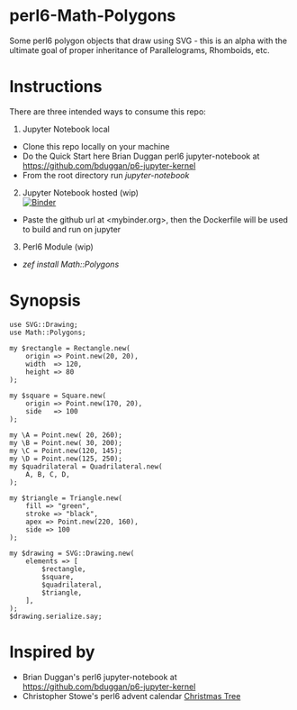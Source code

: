 # perl6-Math-Polygons
Some perl6 polygon objects that draw using SVG - this is an alpha with the ultimate goal of proper inheritance of Parallelograms, Rhomboids, etc.

# Instructions
There are three intended ways to consume this repo:
1. Jupyter Notebook local
- Clone this repo locally on your machine
- Do the Quick Start here Brian Duggan perl6 jupyter-notebook at <https://github.com/bduggan/p6-jupyter-kernel>
- From the root directory run *jupyter-notebook*
2. Jupyter Notebook hosted (wip)    
[![Binder](https://mybinder.org/badge_logo.svg)](https://mybinder.org/v2/gh/p6steve/perl6-Math-Polygons/master)
- Paste the github url at <mybinder.org>, then the Dockerfile will be used to build and run on jupyter
3. Perl6 Module (wip)
- *zef install Math::Polygons*

# Synopsis
```perl6
use SVG::Drawing;
use Math::Polygons;

my $rectangle = Rectangle.new( 
    origin => Point.new(20, 20),
    width  => 120, 
    height => 80  
);

my $square = Square.new( 
    origin => Point.new(170, 20),
    side   => 100 
);

my \A = Point.new( 20, 260);
my \B = Point.new( 30, 200);
my \C = Point.new(120, 145);
my \D = Point.new(125, 250);
my $quadrilateral = Quadrilateral.new(
    A, B, C, D,  
);

my $triangle = Triangle.new(
    fill => "green",
    stroke => "black",
    apex => Point.new(220, 160),
    side => 100 
);

my $drawing = SVG::Drawing.new( 
    elements => [ 
        $rectangle, 
        $square,
        $quadrilateral,
        $triangle,
    ],
);
$drawing.serialize.say;
```

# Inspired by
* Brian Duggan's perl6 jupyter-notebook at <https://github.com/bduggan/p6-jupyter-kernel>
* Christopher Stowe's perl6 advent calendar [Christmas Tree](https://perl6advent.wordpress.com/2018/12/18/day-18-an-svg-christmas-tree/)

